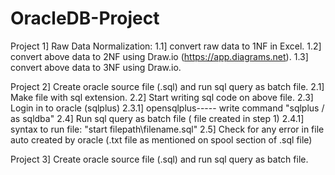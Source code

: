 # OracleDB-Project

Project 1] Raw Data Normalization:
          1.1] convert raw data to 1NF in Excel.
          1.2] convert above data to 2NF using Draw.io (https://app.diagrams.net).
          1.3] convert above data to 3NF using Draw.io. 


Project 2] Create oracle source file (.sql) and run sql query as batch file.
          2.1] Make file with sql extension.
          2.2] Start writing sql code on above file.
          2.3] Login in to oracle (sqlplus)
                2.3.1] opensqlplus----- write command "sqlplus / as sqldba"
          2.4] Run sql query as batch file ( file created in step 1)
                2.4.1] syntax to run file: "start filepath\filename.sql"
          2.5] Check for any error in file auto created by oracle (.txt file as mentioned on spool section of .sql file)
 
 
 Project 3] Create oracle source file (.sql) and run sql query as batch file.

 






